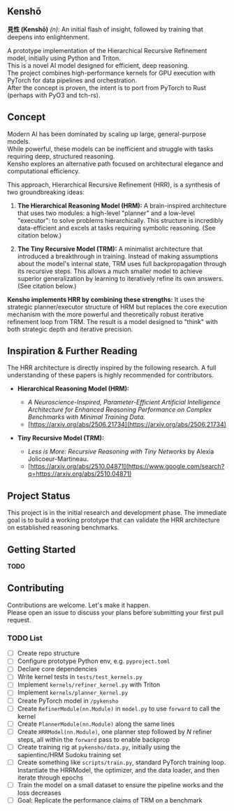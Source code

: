 ## Kenshō
**見性 (Kenshō)** _(n)_: An initial flash of insight, followed by training that deepens into enlightenment.  

A prototype implementation of the Hierarchical Recursive Refinement model, initially using Python and Triton.  
This is a novel AI model designed for efficient, deep reasoning.  
The project combines high-performance kernels for GPU execution with PyTorch for data pipelines and orchestration.  
After the concept is proven, the intent is to port from PyTorch to Rust (perhaps with PyO3 and tch-rs).  

## Concept
Modern AI has been dominated by scaling up large, general-purpose models.  
While powerful, these models can be inefficient and struggle with tasks requiring deep, structured reasoning.  
Kensho explores an alternative path focused on architectural elegance and computational efficiency.  

This approach, Hierarchical Recursive Refinement (HRR), is a synthesis of two groundbreaking ideas:  
1.  **The Hierarchical Reasoning Model (HRM):** A brain-inspired architecture that uses two modules: a high-level "planner" and a low-level "executor": to solve problems hierarchically. This structure is incredibly data-efficient and excels at tasks requiring symbolic reasoning. (See citation below.)

2.  **The Tiny Recursive Model (TRM):** A minimalist architecture that introduced a breakthrough in training. Instead of making assumptions about the model's internal state, TRM uses full backpropagation through its recursive steps. This allows a much smaller model to achieve superior generalization by learning to iteratively refine its own answers. (See citation below.)

**Kensho implements HRR by combining these strengths:** It uses the strategic planner/executor structure of HRM but replaces the core execution mechanism with the more powerful and theoretically robust iterative refinement loop from TRM. The result is a model designed to "think" with both strategic depth and iterative precision.

## Inspiration & Further Reading
The HRR architecture is directly inspired by the following research. A full understanding of these papers is highly recommended for contributors.
  * **Hierarchical Reasoning Model (HRM):**
      * *A Neuroscience-Inspired, Parameter-Efficient Artificial Intelligence Architecture for Enhanced Reasoning Performance on Complex Benchmarks with Minimal Training Data.*
      * [https://arxiv.org/abs/2506.21734](https://arxiv.org/abs/2506.21734)

  * **Tiny Recursive Model (TRM):**
      * *Less is More: Recursive Reasoning with Tiny Networks* by Alexia Jolicoeur-Martineau.
      * [https://arxiv.org/abs/2510.04871](https://www.google.com/search?q=https://arxiv.org/abs/2510.04871)

## Project Status
This project is in the initial research and development phase. The immediate goal is to build a working prototype that can validate the HRR architecture on established reasoning benchmarks.

## Getting Started
**TODO**

## Contributing
Contributions are welcome. Let's make it happen.  
Please open an issue to discuss your plans before submitting your first pull request.

### TODO List
- [ ] Create repo structure
- [ ] Configure prototype Python env, e.g. `pyproject.toml`
- [ ] Declare core dependencies
- [ ] Write kernel tests in `tests/test_kernels.py`
- [ ] Implement `kernels/refiner_kernel.py` with Triton
- [ ] Implement `kernels/planner_kernel.py`
- [ ] Create PyTorch model in `/pykensho`
- [ ] Create `RefinerModule(nn.Module)` in `model.py` to use `forward` to call the kernel
- [ ] Create `PlannerModule(nn.Module)` along the same lines
- [ ] Create `HRRModel(nn.Module)`, one planner step followed by _N_ refiner steps, all within the `forward` pass to enable backprop
- [ ] Create training rig at `pykensho/data.py`, initially using the sapientinc/HRM Sudoku training set
- [ ] Create something like `scripts/train.py`, standard PyTorch training loop. Instantiate the HRRModel, the optimizer, and the data loader, and then iterate through epochs
- [ ] Train the model on a small dataset to ensure the pipeline works and the loss decreases
- [ ] Goal: Replicate the performance claims of TRM on a benchmark
